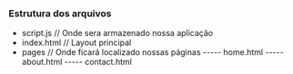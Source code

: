 ### Estrutura dos arquivos

- script.js          // Onde sera armazenado nossa aplicação
- index.html         // Layout principal
- pages              // Onde ficará localizado nossas páginas
  ----- home.html
  ----- about.html
  ----- contact.html